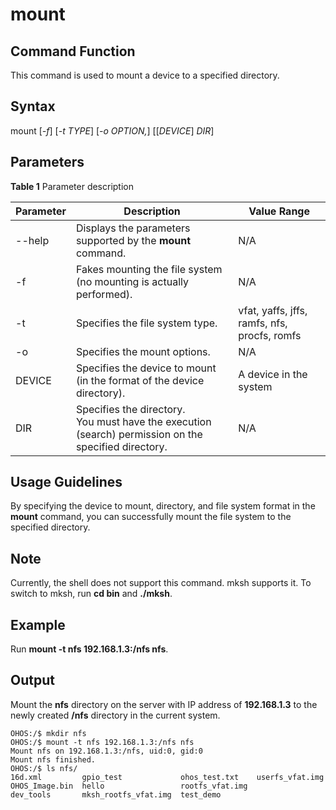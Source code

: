 # mount


## Command Function

This command is used to mount a device to a specified directory.


## Syntax

mount [_-f_] [_-t TYPE_] [_-o OPTION,_] [[_DEVICE_] _DIR_]


## Parameters

**Table 1** Parameter description

| Parameter  | Description                                                   | Value Range                                                    |
| ------ | ----------------------------------------------------------- | ------------------------------------------------------------ |
| --help | Displays the parameters supported by the **mount** command.                              | N/A                                                          |
| -f     | Fakes mounting the file system (no mounting is actually performed).                             | N/A                                                          |
| -t     | Specifies the file system type.                                           | vfat, yaffs, jffs, ramfs, nfs, procfs, romfs|
| -o     | Specifies the mount options.                                                 | N/A                                                          |
| DEVICE | Specifies the device to mount (in the format of the device directory).                       | A device in the system                                            |
| DIR    | Specifies the directory.<br>You must have the execution (search) permission on the specified directory.| N/A                                                          |


## Usage Guidelines

By specifying the device to mount, directory, and file system format in the **mount** command, you can successfully mount the file system to the specified directory.

## Note

Currently, the shell does not support this command. mksh supports it. To switch to mksh, run **cd bin** and **./mksh**.

## Example

Run **mount -t nfs 192.168.1.3:/nfs nfs**.


## Output

Mount the **nfs** directory on the server with IP address of **192.168.1.3** to the newly created **/nfs** directory in the current system.


```
OHOS:/$ mkdir nfs
OHOS:/$ mount -t nfs 192.168.1.3:/nfs nfs
Mount nfs on 192.168.1.3:/nfs, uid:0, gid:0
Mount nfs finished.
OHOS:/$ ls nfs/
16d.xml         gpio_test             ohos_test.txt    userfs_vfat.img
OHOS_Image.bin  hello                 rootfs_vfat.img
dev_tools       mksh_rootfs_vfat.img  test_demo
```
